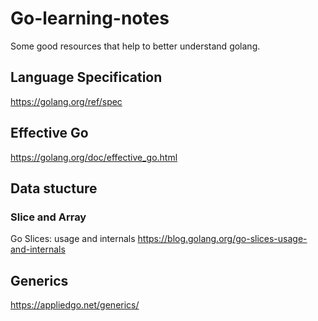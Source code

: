 # Go-learning-notes
Some good resources that help to better understand golang.

## Language Specification
https://golang.org/ref/spec

## Effective Go
https://golang.org/doc/effective_go.html

## Data stucture
### Slice and Array
Go Slices: usage and internals  https://blog.golang.org/go-slices-usage-and-internals

## Generics
https://appliedgo.net/generics/
